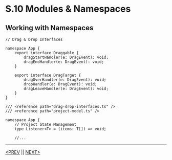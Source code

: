 # S.10 Modules & Namespaces

## Working with Namespaces

```tsx
// Drag & Drop Interfaces

namespace App {
	export interface Draggable {
		dragStartHandler(e: DragEvent): void;
		dragEndHandler(e: DragEvent): void;
	}

	export interface DragTarget {
		dragOverHandler(e: DragEvent): void;
		dropHandler(e: DragEvent): void;
		dragLeaveHandler(e: DragEvent): void;
	}
}
```

```tsx
/// <reference path="drag-drop-interfaces.ts" />
/// <reference path="project-model.ts" />

namespace App {
	// Project State Management
	type Listener<T> = (items: T[]) => void;

	//...
```

---

[<PREV](./230503.md) || [NEXT>](./230504.md)
